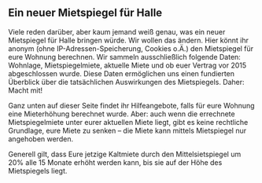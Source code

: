 ## Ein neuer Mietspiegel für Halle

Viele reden darüber, aber kaum jemand weiß genau, was ein neuer Mietspiegel für Halle bringen würde. Wir wollen das ändern. Hier könnt ihr anonym (ohne IP-Adressen-Speicherung, Cookies o.Ä.) den Mietspiegel für eure Wohnung berechnen. Wir sammeln ausschließlich folgende Daten: Wohnlage, Mietspiegelmiete, aktuelle Miete und ob euer Vertrag vor 2015 abgeschlossen wurde. Diese Daten ermöglichen uns einen fundierten Überblick über die tatsächlichen Auswirkungen des Mietspiegels. Daher: Macht mit!

Ganz unten auf dieser Seite findet ihr Hilfeangebote, falls für eure Wohnung eine Mieterhöhung berechnet wurde. Aber: auch wenn die errechnete Mietspiegelmiete unter eurer aktuellen Miete liegt, gibt es keine rechtliche Grundlage, eure Miete zu senken – die Miete kann mittels Mietspiegel nur angehoben werden.

Generell gilt, dass Eure jetzige Kaltmiete durch den Mittelsietspiegel um 20% alle 15 Monate erhöht werden kann, bis sie auf der Höhe des Mietspiegels liegt.